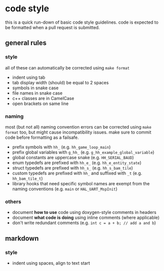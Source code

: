 # code style

this is a quick run-down of basic code style guidelines. code is expected to be
formatted when a pull request is submitted.

## general rules

### style

all of these can automatically be corrected using `make format`

- indent using tab
- tab display width (should) be equal to 2 spaces
- symbols in snake case
- file names in snake case
- c++ classes are in CamelCase
- open brackets on same line

### naming

most (but not all) naming convention errors can be corrected using `make
format` too, but might cause incompatibility issues. make sure to commit code
before formatting as a failsafe.

- prefix symbols with `hh_` (e.g. `hh_game_loop_main`)
- prefix global variables with `g_hh_` (e.g. `g_hh_example_global_variable`)
- global constants are uppercase snake (e.g. `HH_SERIAL_BAUD`)
- enum typedefs are prefixed with `hh_e_` (e.g. `hh_e_entity_state`)
- struct typedefs are prefixed with `hh_s_` (e.g. `hh_s_bam_tile`)
- custom typedefs are prefixed with `hh_` and suffixed with `_t` (e.g. `hh_bam_tile_t`)
- library hooks that need specific symbol names are exempt from the naming
  conventions (e.g. `main` or `HAL_UART_MspInit`)

### others

- document **how to use** code using doxygen-style comments in headers
- document **what code is doing** using inline comments (where applicable)
- don't write redundant comments (e.g. `int c = a + b; // add a and b`)

## markdown

### style

- indent using spaces, align to text start

